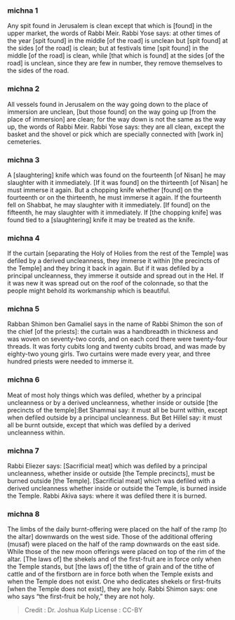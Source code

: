 
### michna 1
Any spit found in Jerusalem is clean except that which is [found] in the upper market, the words of Rabbi Meir. Rabbi Yose says: at other times of the year [spit found] in the middle [of the road] is unclean but [spit found] at the sides [of the road] is clean; but at festivals time [spit found] in the middle [of the road] is clean, while [that which is found] at the sides [of the road] is unclean, since they are few in number, they remove themselves to the sides of the road.

### michna 2
All vessels found in Jerusalem on the way going down to the place of immersion are unclean, [but those found] on the way going up [from the place of immersion] are clean; for the way down is not the same as the way up, the words of Rabbi Meir. Rabbi Yose says: they are all clean, except the basket and the shovel or pick which are specially connected with [work in] cemeteries.

### michna 3
A [slaughtering] knife which was found on the fourteenth [of Nisan] he may slaughter with it immediately. [If it was found] on the thirteenth [of Nisan] he must immerse it again. But a chopping knife whether [found] on the fourteenth or on the thirteenth, he must immerse it again. If the fourteenth fell on Shabbat, he may slaughter with it immediately. [If found] on the fifteenth, he may slaughter with it immediately. If [the chopping knife] was found tied to a [slaughtering] knife it may be treated as the knife.

### michna 4
If the curtain [separating the Holy of Holies from the rest of the Temple] was defiled by a derived uncleanness, they immerse it within [the precincts of the Temple] and they bring it back in again. But if it was defiled by a principal uncleanness, they immerse it outside and spread out in the Hel. If it was new it was spread out on the roof of the colonnade, so that the people might behold its workmanship which is beautiful.

### michna 5
Rabban Shimon ben Gamaliel says in the name of Rabbi Shimon the son of the chief [of the priests]: the curtain was a handbreadth in thickness and was woven on seventy-two cords, and on each cord there were twenty-four threads. It was forty cubits long and twenty cubits broad, and was made by eighty-two young girls. Two curtains were made every year, and three hundred priests were needed to immerse it.

### michna 6
Meat of most holy things which was defiled, whether by a principal uncleanness or by a derived uncleanness, whether inside or outside [the precincts of the temple]:Bet Shammai say: it must all be burnt within, except when defiled outside by a principal uncleanness. But Bet Hillel say: it must all be burnt outside, except that which was defiled by a derived uncleanness within.

### michna 7
Rabbi Eliezer says: [Sacrificial meat] which was defiled by a principal uncleanness, whether inside or outside [the Temple precincts], must be burned outside [the Temple]. [Sacrificial meat] which was defiled with a derived uncleanness whether inside or outside the Temple, is burned inside the Temple. Rabbi Akiva says: where it was defiled there it is burned.

### michna 8
The limbs of the daily burnt-offering were placed on the half of the ramp [to the altar] downwards on the west side. Those of the additional offering (musaf) were placed on the half of the ramp downwards on the east side. While those of the new moon offerings were placed on top of the rim of the altar. [The laws of] the shekels and of the first-fruit are in force only when the Temple stands, but [the laws of] the tithe of grain and of the tithe of cattle and of the firstborn are in force both when the Temple exists and when the Temple does not exist. One who dedicates shekels or first-fruits [when the Temple does not exist], they are holy. Rabbi Shimon says: one who says “the first-fruit be holy,” they are not holy.

>Credit : Dr. Joshua Kulp
>License : CC-BY